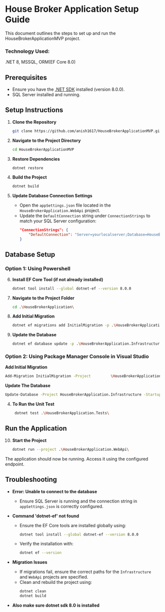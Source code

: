 # House Broker Application Setup Guide

This document outlines the steps to set up and run the HouseBrokerApplicationMVP project.

### Technology Used:

.NET 8, MSSQL, ORM(EF Core 8.0)

## Prerequisites

- Ensure you have the [.NET SDK](https://dotnet.microsoft.com/download) installed (version 8.0.0).
- SQL Server installed and running.

## Setup Instructions

1. **Clone the Repository**

   ```bash
   git clone https://github.com/anish1617/HouseBrokerApplicationMVP.git
   ```

2. **Navigate to the Project Directory**

   ```bash
   cd HouseBrokerApplicationMVP
   ```

3. **Restore Dependencies**

   ```bash
   dotnet restore
   ```

4. **Build the Project**

   ```bash
   dotnet build
   ```

5. **Update Database Connection Settings**
   - Open the `appSettings.json` file located in the `HouseBrokerApplication.WebApi` project.
   - Update the `DefaultConnection` string under `ConnectionStrings` to match your SQL Server configuration:
     ```json
     "ConnectionStrings": {
         "DefaultConnection": "Server=yourlocalserver;Database=HouseBrokerApplicationDb;Trusted_Connection=True;TrustServerCertificate=True;"
     }
     ```

## Database Setup

### Option 1: Using Powershell

6. **Install EF Core Tool (if not already installed)**

   ```bash
   dotnet tool install --global dotnet-ef --version 8.0.0
   ```

7. **Navigate to the Project Folder**

   ```bash
   cd .\HouseBrokerApplication\
   ```

8. **Add Initial Migration**

   ```bash
   dotnet ef migrations add InitialMigration -p .\HouseBrokerApplication.Infrastructure -s .\HouseBrokerApplication.WebApi\
   ```

9. **Update the Database**
   ```bash
   dotnet ef database update -p .\HouseBrokerApplication.Infrastructure -s .\HouseBrokerApplication.WebApi
   ```

### Option 2: Using Package Manager Console in Visual Studio

**Add Initial Migration**

```bash
Add-Migration InitialMigration -Project         \HouseBrokerApplication.Infrastructure -StartupProject  \HouseBrokerApplication.WebApi
```

**Update The Database**

```bash
Update-Database -Project HouseBrokerApplication.Infrastructure -StartupProject HouseBrokerApplication.WebApi
```

4. **To Run the Unit Test**
   ```bash
    dotnet test .\HouseBrokerApplication.Tests\
   ```

## Run the Application

10. **Start the Project**
    ```bash
    dotnet run --project .\HouseBrokerApplication.WebApi\
    ```

The application should now be running. Access it using the configured endpoint.

## Troubleshooting

- **Error: Unable to connect to the database**

  - Ensure SQL Server is running and the connection string in `appSettings.json` is correctly configured.

- **Command 'dotnet-ef' not found**

  - Ensure the EF Core tools are installed globally using:
    ```bash
    dotnet tool install --global dotnet-ef --version 8.0.0
    ```
  - Verify the installation with:
    ```bash
    dotnet ef --version
    ```

- **Migration Issues**

  - If migrations fail, ensure the correct paths for the `Infrastructure` and `WebApi` projects are specified.
  - Clean and rebuild the project using:
    ```bash
    dotnet clean
    dotnet build
    ```

- **Also make sure dotnet sdk 8.0 is installed**

